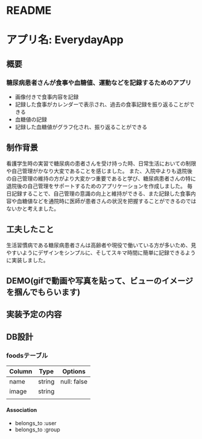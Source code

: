 # README

# アプリ名: EverydayApp


## 概要
### 糖尿病患者さんが食事や血糖値、運動などを記録するためのアプリ
  - 画像付きで食事内容を記録
  - 記録した食事がカレンダーで表示され、過去の食事記録を振り返ることができる
  - 血糖値の記録
  - 記録した血糖値がグラフ化され、振り返ることができる

## 制作背景
看護学生時の実習で糖尿病の患者さんを受け持った時、日常生活においての制限や自己管理がかなり大変であることを感じました。
また、入院中よりも退院後の自己管理の維持の方がより大変かつ重要であると学び、糖尿病患者さんの特に退院後の自己管理をサポートするためのアプリケーションを作成しました。
毎日記録することで、自己管理の意識の向上と維持ができる、また記録した食事内容や血糖値などを通院時に医師が患者さんの状況を把握することができるのではないかと考えました。

## 工夫したこと
生活習慣病である糖尿病患者さんは高齢者や現役で働いている方が多いため、見やすいようにデザインをシンプルに、そしてスキマ時間に簡単に記録できるように実装しました。

## DEMO(gifで動画や写真を貼って、ビューのイメージを掴んでもらいます)

## 実装予定の内容

## DB設計

### foodsテーブル
|Column|Type|Options|
|------|----|-------|
|name|string|null: false|
|image|string|
|||
#### Association
- belongs_to :user
- belongs_to :group
